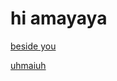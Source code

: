 # hi amayaya

[beside you](https://garrett-lam.github.io/SpotifyWeb/favSong.html)

[uhmaiuh](https://garrett-lam.github.io/SpotifyWeb/favPlaylist.html)

